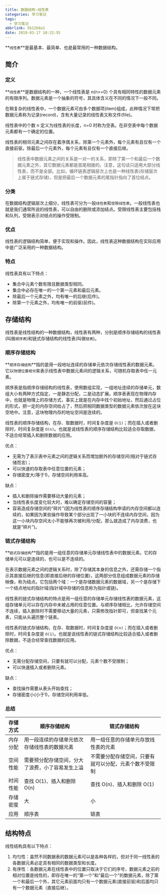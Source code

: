 ```yaml
---
title: 数据结构-线性表
categories: 学习笔记
tags:
  - 学习笔记
abbrlink: 5b12b8a1
date: 2019-03-17 10:32:55
---
```


**`线性表`**是最基本、最简单、也是最常用的一种数据结构。

## 简介 ##
### 定义 ###
**`线性表`**是数据结构的一种，一个线性表是 n(n>=0) 个具有相同特性的数据元素的有限序列。数据元素是一个抽象的符号，其具体含义在不同的情况下一般不同。

在稍复杂的线性表中，一个数据元素可由多个数据项(item)组成，此种情况下常把数据元素称为记录(record)，含有大量记录的线性表又称文件(file)。

线性表中的个数 n 定义为线性表的长度，n=0 时称为空表。在非空表中每个数据元素都有一个确定的位置。

线性表的相邻元素之间存在着序偶关系，除第一个元素外，每个元素有且仅有一个直接前驱，除最后一个元素外，每个元素有且仅有一个直接后继。

> 线性表中数据元素之间的关系是一对一的关系，即除了第一个和最后一个数据元素之外，其它数据元素都是首尾相接的。注意，这句话只适用大部分线性表，而不是全部。比如，循环链表逻辑层次上也是一种线性表(存储层次上属于链式存储)，但是把最后一个数据元素的尾指针指向了首位结点。

### 分类 ###
在数据结构逻辑层次上细分，线性表可分为一般`线性表`和`受限线性表`。一般线性表也就是我们通常所说的线性表，可以自由的删除或添加结点。受限线性表主要包括栈和队列，受限表示对结点的操作受限制。

### 优点 ###
线性表的逻辑结构简单，便于实现和操作。因此，线性表这种数据结构在实际应用中是广泛采用的一种数据结构。

### 特点 ###
线性表具有以下特点：
 - 集合中元素个数有限且数据类型相同。    
 - 集合中必存在唯一的一个第一元素和最后元素。
 - 除最后一个元素之外，均有唯一的后继(后件)。
 - 除第一个元素之外，均有唯一的前驱(前件)。

## 存储结构 ##
线性表是线性结构的一种数据结构，线性表有两种，分别是顺序存储结构的线性表(叫做`顺序表`)和链式存储结构的线性表(叫做`链表`)。

### 顺序存储结构 ###
**`顺序存储结构`**指的是用一段地址连续的存储单元依次存储线性表的数据元素。它以`物理位置相邻`来表示线性表中数据元素间的逻辑关系，可随机存取表中任一元素。

顺序表是指顺序存储结构的线性表，使用数组实现，一组地址连续的存储单元，数组大小有两种方式指定，一是静态分配，二是动态扩展。顺序表表现在物理内存中，也就是物理上的存储方式，事实上就是在内存中找个初始地址，然后通过占位的形式，把一定的内存空间给占了，然后把相同数据类型的数据元素依次放在这块空地中。注意，这块物理内存的地址空间是连续的。

线性表的顺序存储结构，在存、取数据时，时间复杂度是 `O(1)`；而在插入或者删除时，时间复杂度是 `O(n)`。也就是说线性表的顺序存储结构比较适合存取数据，不适合经常插入和删除数据的应用。

优点：
 - 无需为了表示表中元素之间的逻辑关系而增加额外的存储空间(相对于链式存储而言)；
 - 可以快速的存取表中任意位置的元素；
 - 存储密度大(等于1)，存储空间利用率高。

缺点：
 - 插入和删除操作需要移动大量的元素；
 - 当线性表长度变化较大时，难以确定存储空间的容量；
 - 容易造成存储空间的“碎片”(因为线性表的顺序存储结构申请的内存空间都以连续的，如果因为某些操作导致某个部分出现了一小块的不连续内存空间，因为这一小块内存空间太小不能够再次被利用/分配，那么就造成了内存浪费，也就是“碎片”)。

### 链式存储结构 ###
**`链式存储结构`**指的是用一组任意的存储单元存储线性表中的数据元素。它的存储单元可以是连续的，也可以是不连续的。

在表示数据元素之间的逻辑关系时，除了存储其本身的信息之外，还需存储一个指示其直接后继的信息(即直接后继的存储位置)，这两部分信息组成数据元素的存储映像，称为结点。它包括两个域：一个是存储数据元素的数据域，另一个是存储下一个结点地址的指针域(指针域中存储的信息称为指针或链)。

线性表的链式存储结构的特点是用一组任意的存储单元存储线性表的数据元素，这组存储单元可以存在内存中未被占用的任意位置。与顺序存储相比，允许存储空间不连续，插入删除时不需要移动大量的元素，只需修改指针即可，但查找某个元素，只能从头遍历整个链表。

线性表的链式存储结构，在存、取数据时，时间复杂度是 `O(n)`；而在插入或者删除时，时间复杂度是 `O(1)`。也就是说线性表的链式存储结构比较适合插入或者删除数据，不适合经常查找数据的应用。

优点：
 - 无需分配存储空间，只要有就可以分配，元素个数不受限制；
 - 可以快速插入或者删除元素。

缺点：
 - 查找操作需要从表头开始查找；
 - 存储密度小(小于1)，存储空间利用率低。

### 总结 ###

| 存储方式 | 顺序存储结构                                     | 链式存储结构                                           |
|:--------:|--------------------------------------------------|--------------------------------------------------------|
| 内存分配 | 用一段连续的存储单元依次存储线性表的数据元素     | 用一组任意的存储单元存放线性表的元素                   |
| 空间性能 | 需要预分配存储空间，分大了浪费，小了容易发生上溢 | 不需要分配存储空间，只要有就可以分配，元素个数不受限制 |
| 时间性能 | 查找 O(1)、插入和删除 O(n)                       | 查找 O(n)、插入和删除 O(1)                             |
| 存储密度 | 大 	                                      | 小                                                     |
| 应用     | 顺序表 	                                      | 链表                                                   |

## 结构特点 ##
线性结构具有以下特点：
1. 均匀性：虽然不同数据表的数据元素可以是各种各样的，但对于同一线性表的各数据元素必定具有相同的数据类型和长度。
2. 有序性：各数据元素在线性表中的位置只取决于它们的序号，数据元素之前的相对位置是线性的，即存在唯一的“第一个“和“最后一个”的数据元素，除了第一个和最后一个外，其它元素前面均只有一个数据元素(直接前驱)和后面均只有一个数据元素（直接后继）。

